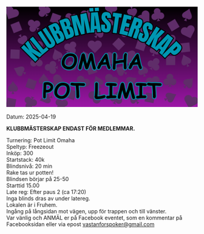 ![VPK PLO Klubbmästerskap 2025](assets/plo_klubbmasterskap.png)

Datum: 2025-04-19

**KLUBBMÄSTERSKAP ENDAST FÖR MEDLEMMAR.**  

Turnering: Pot Limit Omaha  
Speltyp: Freezeout  
Inköp: 300  
Startstack: 40k  
Blindsnivå: 20 min  
Rake tas ur potten!  
Blindsen börjar på 25-50  
Starttid 15.00  
Late reg: Efter paus 2 (ca 17:20)  
Inga blinds dras av under latereg.  
Lokalen är i Fruhem.  
Ingång på långsidan mot vägen, upp för trappen och till vänster.  
Var vänlig och ANMÄL er på Facebook eventet, som en kommentar på Facebooksidan eller via epost vastanforspoker@gmail.com